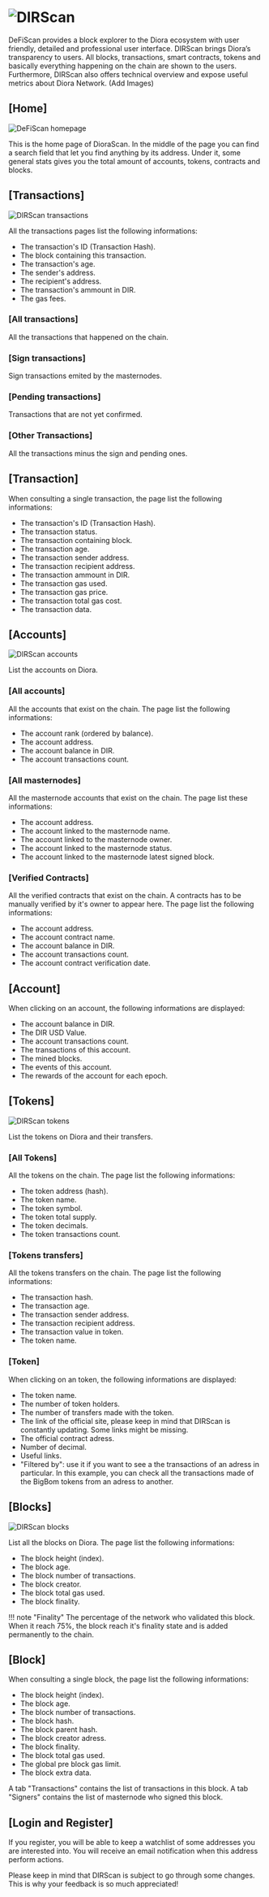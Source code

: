 # ![DIRScan](/assets/defiscanlogo.svg) 

DeFiScan provides a block explorer to the Diora ecosystem with user friendly, detailed and professional user interface. 
DIRScan brings Diora’s transparency to users. 
All blocks, transactions, smart contracts, tokens and basically everything happening on the chain are shown to the users.
Furthermore, DIRScan also offers technical overview and expose useful metrics about Diora Network. (Add Images)

## [Home]
      
![DeFiScan homepage](/assets/defiscan1.jpg)

This is the home page of DioraScan.
In the middle of the page you can find a search field that let you find anything by its address.
Under it, some general stats gives you the total amount of accounts, tokens, contracts and blocks.

## [Transactions]

![DIRScan transactions](/assets/DIRscan2.jpg)

All the transactions pages list the following informations:
- The transaction's ID (Transaction Hash).
- The block containing this transaction.
- The transaction's age.
- The sender's address.
- The recipient's address.
- The transaction's ammount in DIR.
- The gas fees.

### [All transactions]
All the transactions that happened on the chain.

### [Sign transactions]
Sign transactions emited by the masternodes.

### [Pending transactions]
Transactions that are not yet confirmed.

### [Other Transactions]
All the transactions minus the sign and pending ones.

## [Transaction]
When consulting a single transaction, the page list the following informations:
- The transaction's ID (Transaction Hash).
- The transaction status.
- The transaction containing block.
- The transaction age.
- The transaction sender address.
- The transaction recipient address.
- The transaction ammount in DIR.
- The transaction gas used.
- The transaction gas price.
- The transaction total gas cost.
- The transaction data.

## [Accounts]

![DIRScan accounts](/assets/DIRscan3.jpg)

List the accounts on Diora.
 
### [All accounts]
All the accounts that exist on the chain.
The page list the following informations:
- The account rank (ordered by balance).
- The account address.
- The account balance in DIR.
- The account transactions count.

### [All masternodes]
All the masternode accounts that exist on the chain.
The page list these informations:
- The account address.
- The account linked to the masternode name.
- The account linked to the masternode owner.
- The account linked to the masternode status.
- The account linked to the masternode latest signed block.

### [Verified Contracts]
All the verified contracts that exist on the chain.
A contracts has to be manually verified by it's owner to appear here.
The page list the following informations:
- The account address.
- The account contract name.
- The account balance in DIR.
- The account transactions count.
- The account contract verification date.

## [Account]
When clicking on an account, the following informations are displayed:
- The account balance in DIR.
- The DIR USD Value.
- The account transactions count.
- The transactions of this account.
- The mined blocks.
- The events of this account.
- The rewards of the account for each epoch.

## [Tokens]

![DIRScan tokens](/assets/DIRscan4.jpg)

List the tokens on Diora and their transfers.

### [All Tokens]
All the tokens on the chain.
The page list the following informations:
- The token address (hash).
- The token name.
- The token symbol.
- The token total supply.
- The token decimals.
- The token transactions count.

### [Tokens transfers]
All the tokens transfers on the chain.
The page list the following informations:
- The transaction hash.
- The transaction age.
- The transaction sender address.
- The transaction recipient address.
- The transaction value in token.
- The token name.

### [Token]

When clicking on an token, the following informations are displayed:
- The token name.
- The number of token holders.
- The number of transfers made with the token.
- The link of the official site, please keep in mind that DIRScan is constantly updating. 
  Some links might be  missing.
- The official contract adress.
- Number of decimal.
- Useful links.
- "Filtered by": use it if you want to see a the transactions of an adress in particular. 
  In this example, you can check all the transactions made of the BigBom tokens from an adress to another.

## [Blocks]

![DIRScan blocks](/assets/DIRscan5.jpg)

List all the blocks on Diora.
The page list the following informations:
- The block height (index).
- The block age.
- The block number of transactions.
- The block creator.
- The block total gas used.
- The block finality.

!!! note "Finality"
    The percentage of the network who validated this block. 
    When it reach 75%, the block reach it's finality state and is added permanently to the chain.

## [Block]
When consulting a single block, the page list the following informations:
- The block height (index).
- The block age.
- The block number of transactions.
- The block hash.
- The block parent hash.
- The block creator adress.
- The block finality.
- The block total gas used.
- The global pre block gas limit.
- The block extra data.

A tab "Transactions" contains the list of transactions in this block.
A tab "Signers" contains the list of masternode who signed this block.

## [Login and Register]

If you register, you will be able to keep a watchlist of some addresses you are interested into.
You will receive an email notification when this address perform actions.

Please keep in mind that DIRScan is subject to go through some changes.
This is why your feedback is so much appreciated!
